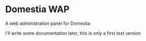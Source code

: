 # Domestia WAP

A web administration panel for Domestia

I'll write some documentation later, this is only a first test version